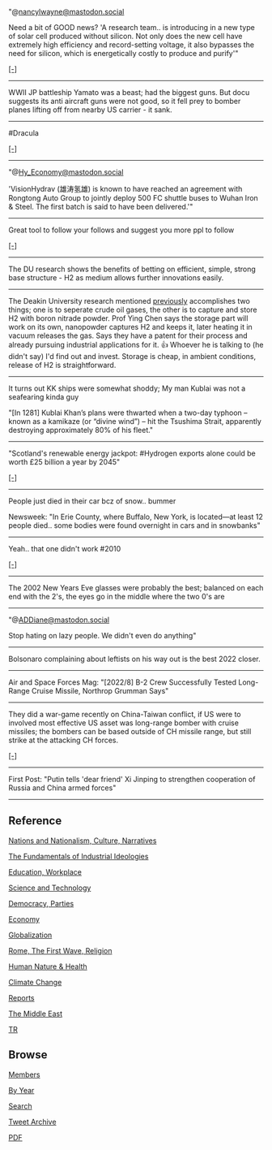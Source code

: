 


"@nancylwayne@mastodon.social

Need a bit of GOOD news? 'A research team.. is introducing in a new
type of solar cell produced without silicon. Not only does the new
cell have extremely high efficiency and record-setting voltage, it
also bypasses the need for silicon, which is energetically costly to
produce and purify'"

[[-]](https://mastodon.social/@nancylwayne/109586426673732016)

---

WWII JP battleship Yamato was a beast; had the biggest guns. But docu
suggests its anti aircraft guns were not good, so it fell prey to
bomber planes lifting off from nearby US carrier - it sank.

---

\#Dracula

[[-]](https://pbs.twimg.com/media/E68nSX1VUAABodE?format=jpg&name=small)

---

"@Hy_Economy@mastodon.social

'VisionHydrav (雄涛氢雄) is known to have reached an agreement with
Rongtong Auto Group to jointly deploy 500 FC shuttle buses to Wuhan
Iron & Steel. The first batch is said to have been delivered.'"

---

Great tool to follow your follows and suggest you more ppl to follow

[[-]](https://followgraph.vercel.app/)

---

The DU research shows the benefits of betting on efficient, simple,
strong base structure - H2 as medium allows further innovations
easily. 

---

The Deakin University research mentioned [previously](2022/02/h2-boron-nitrade.html)
accomplishes two things; one is to seperate crude oil gases, the other
is to capture and store H2 with boron nitrade powder. Prof Ying Chen
says the storage part will work on its own, nanopowder captures H2 and keeps it,
later heating it in vacuum releases the gas. Says they have a patent for
their process and already pursuing industrial applications for it. 👍
Whoever he is talking to (he didn't say) I'd find out and invest. Storage
is cheap, in ambient conditions, release of H2 is straightforward.

---

It turns out KK ships were somewhat shoddy; My man Kublai was not a
seafearing kinda guy

"[In 1281] Kublai Khan’s plans were thwarted when a two-day typhoon –
known as a kamikaze (or “divine wind”) – hit the Tsushima Strait,
apparently destroying approximately 80% of his fleet."

---

"Scotland's renewable energy jackpot: \#Hydrogen exports alone could be
worth £25 billion a year by 2045"

[[-]](https://www.edinburghnews.scotsman.com/news/opinion/columnists/scotlands-renewable-energy-jackpot-hydrogen-exports-alone-could-be-worth-ps25-billion-a-year-by-2045-angus-robertson-3965057)

---

People just died in their car bcz of snow.. bummer

Newsweek: "In Erie County, where Buffalo, New York, is located—at
least 12 people died.. some bodies were found overnight in cars and in
snowbanks"

---

Yeah.. that one didn't work \#2010

[[-]](https://pbs.twimg.com/media/FlSp0_OWAAgRDao?format=jpg&name=small)

---

The 2002 New Years Eve glasses were probably the best; balanced on
each end with the 2's, the eyes go in the middle where the two 0's are

---

"@ADDiane@mastodon.social

Stop hating on lazy people. We didn't even do anything"

---

Bolsonaro complaining about leftists on his way out is the best 2022
closer.

---

Air and Space Forces Mag: "[2022/8] B-2 Crew Successfully Tested
Long-Range Cruise Missile, Northrop Grumman Says"

---

They did a war-game recently on China-Taiwan conflict, if US were to
involved most effective US asset was long-range bomber with cruise
missiles; the bombers can be based outside of CH missile range, but
still strike at the attacking CH forces.

[[-]](https://youtu.be/-q_GktDcqX4?t=735)

---

First Post: "Putin tells 'dear friend' Xi Jinping to strengthen
cooperation of Russia and China armed forces"

---

## Reference

[Nations and Nationalism, Culture, Narratives](2013/02/nations-and-nationalism.html)

[The Fundamentals of Industrial Ideologies](2011/04/fundamentals-of-industrial-ideologies.html)

[Education, Workplace](2017/09/education-workplace.html)

[Science and Technology](2018/09/science-technology.html)

[Democracy, Parties](2016/11/democracy.html)

[Economy](2018/05/economy.html)

[Globalization](2018/09/globalization.html)

[Rome, The First Wave, Religion](2017/12/rome.html)

[Human Nature & Health](2020/07/human-nature.html)

[Climate Change](2018/12/climate.html)

[Reports](2019/05/reports.html)

[The Middle East](2019/07/middleeast.html)

[TR](../tr)

## Browse

[Members](2022/08/members.html)

[By Year](years.html)

[Search](search.html)

[Tweet Archive](tweets/index.html)

[PDF](https://drive.google.com/uc?export=view&id=1FSi-1MnqXVq_PVTEXzzflwN8-7h92N_R)

